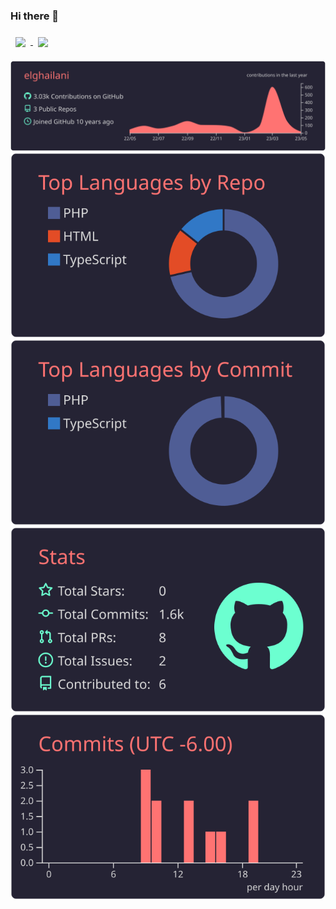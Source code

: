### Hi there 👋


<a href="https://github.com/elghailani">
  <img align="center" style="margin:0.5rem" src="https://github-readme-stats-git-masterrstaa-rickstaa.vercel.app/api?username=elghailani&count_private=true&show_icons=true&include_all_commits=true" />
</a>

<a href="https://github.com/elghailani">
  <img align="center" style="margin:0.5rem" src="https://github-readme-stats-git-masterrstaa-rickstaa.vercel.app/api/top-langs/?hide=html,TypeScript&langs_count=7&username=elghailani&layout=compact" />
</a>  

</br>  


[![](https://raw.githubusercontent.com/elghailani/elghailani/main/profile-summary-card-output/aura_dark/0-profile-details.svg)](https://github.com/vn7n24fzkq/github-profile-summary-cards)
[![](https://raw.githubusercontent.com/elghailani/elghailani/main/profile-summary-card-output/aura_dark/1-repos-per-language.svg)](https://github.com/vn7n24fzkq/github-profile-summary-cards) [![](https://raw.githubusercontent.com/elghailani/elghailani/main/profile-summary-card-output/aura_dark/2-most-commit-language.svg)](https://github.com/vn7n24fzkq/github-profile-summary-cards)
[![](https://raw.githubusercontent.com/elghailani/elghailani/main/profile-summary-card-output/aura_dark/3-stats.svg)](https://github.com/vn7n24fzkq/github-profile-summary-cards) [![](https://raw.githubusercontent.com/elghailani/elghailani/main/profile-summary-card-output/aura_dark/4-productive-time.svg)](https://github.com/vn7n24fzkq/github-profile-summary-cards)


<!--
[![willianrod's wakatime stats](https://github-readme-stats-git-masterrstaa-rickstaa.vercel.app/api/wakatime?username=elghailani)](https://github.com/anuraghazra/github-readme-stats)

<!--
**elghailani/elghailani** is a ✨ _special_ ✨ repository because its `README.md` (this file) appears on your GitHub profile.

Here are some ideas to get you started:

- 🔭 I’m currently working on ...
- 🌱 I’m currently learning ...
- 👯 I’m looking to collaborate on ...
- 🤔 I’m looking for help with ...
- 💬 Ask me about ...
- 📫 How to reach me: ...
- 😄 Pronouns: ...
- ⚡ Fun fact: ...
-->
